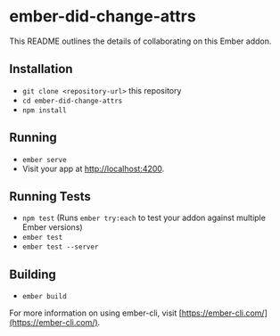 # ember-did-change-attrs

This README outlines the details of collaborating on this Ember addon.

## Installation

* `git clone <repository-url>` this repository
* `cd ember-did-change-attrs`
* `npm install`

## Running

* `ember serve`
* Visit your app at [http://localhost:4200](http://localhost:4200).

## Running Tests

* `npm test` (Runs `ember try:each` to test your addon against multiple Ember versions)
* `ember test`
* `ember test --server`

## Building

* `ember build`

For more information on using ember-cli, visit [https://ember-cli.com/](https://ember-cli.com/).
